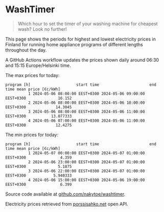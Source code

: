 
# WashTimer

> Which hour to set the timer of your washing machine for cheapest wash? Look no further!

This page shows the periods for highest and lowest electricity prices in Finland 
for running home appliance programs of different lengths throughout the day. 

A GitHub Actions workflow updates the prices shown daily around 06:30 and 15:15 Europe/Helsinki time.

The max prices for today:

	program [h]                    start time                      end time mean price [€c/kWh]
	          1 2024-05-06 08:00:00 EEST+0300 2024-05-06 09:00:00 EEST+0300              16.152
	          2 2024-05-06 08:00:00 EEST+0300 2024-05-06 10:00:00 EEST+0300             14.3045
	          3 2024-05-06 08:00:00 EEST+0300 2024-05-06 11:00:00 EEST+0300           13.077333
	          4 2024-05-06 07:00:00 EEST+0300 2024-05-06 11:00:00 EEST+0300             12.4275

The min prices for today:

	program [h]                    start time                      end time mean price [€c/kWh]
	          1 2024-05-07 00:00:00 EEST+0300 2024-05-07 01:00:00 EEST+0300               4.359
	          2 2024-05-06 23:00:00 EEST+0300 2024-05-07 01:00:00 EEST+0300              5.1875
	          3 2024-05-06 22:00:00 EEST+0300 2024-05-07 01:00:00 EEST+0300            5.940333
	          4 2024-05-06 15:00:00 EEST+0300 2024-05-06 19:00:00 EEST+0300               6.399


Source code available at [github.com/nakytoe/washtimer](https://github.com/nakytoe/washtimer).

Electricity prices retrieved from [porssisahko.net](https://porssisahko.net/api) open API.
